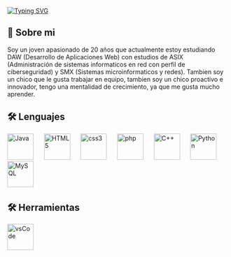 [![Typing SVG](https://readme-typing-svg.herokuapp.com?font=Noto+Serif&weight=600&pause=1000&background=FFFFFF00&width=435&lines=Hola+mi+nombre+es+Miguel+Angel!%F0%9F%91%8B;Soy+un+estudiante+de+Full+Stack)](https://git.io/typing-svg)

## 🚀 Sobre mi

Soy un joven apasionado de 20 años que actualmente estoy estudiando DAW (Desarrollo de Aplicaciones Web) con estudios de ASIX (Administración de sistemas informaticos en red con perfil de ciberseguridad) y SMX (Sistemas microinformaticos y redes).
Tambien soy un chico que le gusta trabajar en equipo, tambien soy un chico proactivo e innovador, tengo una mentalidad de crecimiento, ya que me gusta mucho aprender.

## 🛠 Lenguajes

<img
    src="https://cdn.jsdelivr.net/gh/devicons/devicon@latest/icons/java/java-original-wordmark.svg"
    width="60px"
    alt="Java">
    &nbsp;&nbsp;&nbsp;&nbsp;
<img
    src="https://cdn.jsdelivr.net/gh/devicons/devicon@latest/icons/html5/html5-original-wordmark.svg"
    width="60px"
    alt="HTML5">
    &nbsp;&nbsp;&nbsp;&nbsp;
<img
    src="https://cdn.jsdelivr.net/gh/devicons/devicon@latest/icons/css3/css3-original-wordmark.svg"
    width="60px"
    alt="css3">
    &nbsp;&nbsp;&nbsp;&nbsp;
<img src="https://cdn.jsdelivr.net/gh/devicons/devicon@latest/icons/php/php-original.svg"
    width="60px"
    alt="php">
    &nbsp;&nbsp;&nbsp;&nbsp;
<img src="https://cdn.jsdelivr.net/gh/devicons/devicon@latest/icons/cplusplus/cplusplus-original.svg"
    width="60px"
    alt="C++">
    &nbsp;&nbsp;&nbsp;&nbsp;
<img src="https://cdn.jsdelivr.net/gh/devicons/devicon@latest/icons/python/python-original-wordmark.svg"
    width="60px"
    alt="Python">
    &nbsp;&nbsp;&nbsp;&nbsp; 
<img src="https://cdn.jsdelivr.net/gh/devicons/devicon@latest/icons/mysql/mysql-original-wordmark.svg"
    width="60px"
    alt="MySQL">
    &nbsp;&nbsp;&nbsp;&nbsp;
    
## 🛠 Herramientas
<img src="https://cdn.jsdelivr.net/gh/devicons/devicon@latest/icons/vscode/vscode-original.svg"
    width="60px"
    alt="vsCode">
    &nbsp;&nbsp;&nbsp;&nbsp;
          
          
          


<!--
**MiguelAngelSaizAngullo/MiguelAngelSaizAngullo** is a ✨ _special_ ✨ repository because its `README.md` (this file) appears on your GitHub profile.

Here are some ideas to get you started:

- 🔭 I’m currently working on ...
- 🌱 I’m currently learning ...
- 👯 I’m looking to collaborate on ...
- 🤔 I’m looking for help with ...
- 💬 Ask me about ...
- 📫 How to reach me: ...
- 😄 Pronouns: ...
- ⚡ Fun fact: ...
-->
